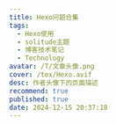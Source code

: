```yaml
---
title: Hexo问题合集
tags:
  - Hexo使用
  - solitude主题
  - 博客技术笔记
  - Technology
avatar: /T/文章头像.png
cover: /tex/Hexo.avif
desc: 作者头像下的页面描述
recommend: true
published: true
date: 2024-12-15 20:37:18
---
```

